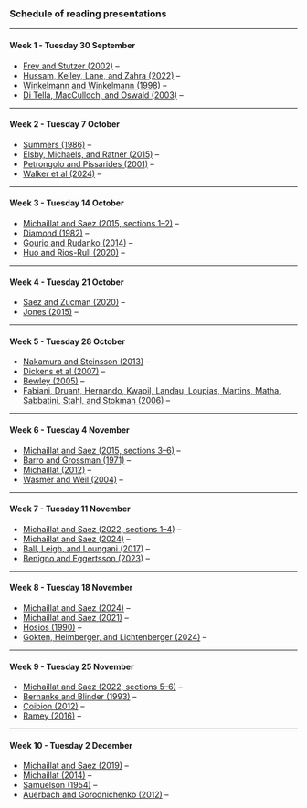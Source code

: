 ### Schedule of reading presentations

---

#### Week 1 - Tuesday 30 September

+ [Frey and Stutzer (2002)](https://doi.org/10.1257/002205102320161320) –
+ [Hussam, Kelley, Lane, and Zahra (2022)](https://doi.org/10.1257/aer.20211616) – 
+ [Winkelmann and Winkelmann (1998)](https://doi.org/10.1111/1468-0335.00111) – 
+ [Di Tella, MacCulloch, and Oswald (2003)](https://doi.org/10.1162/003465303772815745) –

---

#### Week 2 - Tuesday 7 October

+ [Summers (1986)](https://www.minneapolisfed.org/research/quarterly-review/some-skeptical-observations-on-real-business-cycle-theory) – 
+ [Elsby, Michaels, and Ratner (2015)](https://doi.org/10.1257/jel.53.3.571) –
+ [Petrongolo and Pissarides (2001)](https://doi.org/10.1257/jel.39.2.390) –
+ [Walker et al (2024)](https://doi.org/10.3386/w33055) –

---

#### Week 3 - Tuesday 14 October

+ [Michaillat and Saez (2015, sections 1–2)](https://pascalmichaillat.org/3.pdf) – 
+ [Diamond (1982)](https://www.jstor.org/stable/1837124) –
+ [Gourio and Rudanko (2014)](https://doi.org/10.1093/restud/rdu007) –
+ [Huo and Rios-Rull (2020)](https://doi.org/10.1257/mac.20180290) –

---

#### Week 4 - Tuesday 21 October

+ [Saez and Zucman (2020)](https://doi.org/10.1257/jep.34.4.3) – 
+ [Jones (2015)](https://doi.org/10.1257/jep.29.1.29) –

---

#### Week 5 - Tuesday 28 October

+ [Nakamura and Steinsson (2013)](https://doi.org/10.1146/annurev-economics-061109-080430) –
+ [Dickens et al (2007)](https://doi.org/10.1257/jep.21.2.195) –
+ [Bewley (2005)](https://doi.org/10.7551/mitpress/4771.003.0017) –
+ [Fabiani, Druant, Hernando, Kwapil, Landau, Loupias, Martins, Matha, Sabbatini, Stahl, and Stokman (2006)](https://www.ijcb.org/journal/ijcb06q3a1.htm) –

---

#### Week 6 - Tuesday 4 November

+ [Michaillat and Saez (2015, sections 3–6)](https://pascalmichaillat.org/3.pdf) –
+ [Barro and Grossman (1971)](https://www.jstor.org/stable/1910543) –
+ [Michaillat (2012)](https://pascalmichaillat.org/1.pdf) –
+ [Wasmer and Weil (2004)](https://doi.org/10.1257/0002828042002525) –

---

#### Week 7 - Tuesday 11 November

+ [Michaillat and Saez (2022, sections 1–4)](https://pascalmichaillat.org/7.pdf) –
+ [Michaillat and Saez (2024)](https://pascalmichaillat.org/15.pdf) – 
+ [Ball, Leigh, and Loungani (2017)](https://doi.org/10.1111/jmcb.12420) –
+ [Benigno and Eggertsson (2023)](https://doi.org/10.3386/w31197) – 

---

#### Week 8 - Tuesday 18 November

+ [Michaillat and Saez (2024)](https://pascalmichaillat.org/13.pdf) –
+ [Michaillat and Saez (2021)](https://pascalmichaillat.org/9.pdf) –
+ [Hosios (1990)](https://doi.org/10.2307/2297382) – 
+ [Gokten, Heimberger, and Lichtenberger (2024)](https://doi.org/10.1016/j.euroecorev.2024.104725) –

---

#### Week 9 - Tuesday 25 November

+ [Michaillat and Saez (2022, sections 5–6)](https://pascalmichaillat.org/7.pdf) –
+ [Bernanke and Blinder (1993)](https://www.jstor.org/stable/2117350) – 
+ [Coibion (2012)](https://doi.org/10.1257/mac.4.2.1) – 
+ [Ramey (2016)](https://doi.org/10.1016/bs.hesmac.2016.03.003) –

---

#### Week 10 - Tuesday 2 December

+ [Michaillat and Saez (2019)](https://pascalmichaillat.org/6.pdf) –
+ [Michaillat (2014)](https://pascalmichaillat.org/2.pdf) –
+ [Samuelson (1954)](https://doi.org/10.2307/1925895) –
+ [Auerbach and Gorodnichenko (2012)](https://doi.org/10.1257/pol.4.2.1) –
